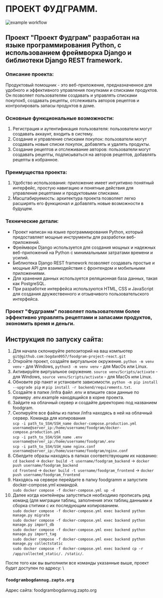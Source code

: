 # ПРОЕКТ ФУДГРАММ. 

![example workflow](https://github.com/bogdan0957/foodgram-project-react/actions/workflows/main.yml/badge.svg)

## Проект "Проект Фудграм" разработан на языке программирования Python, с использованием фреймворка Django и библиотеки Django REST framework.

### Описание проекта:
Продуктовый помощник - это веб-приложение, предназначенное для удобного и эффективного управления покупками и списками продуктов. Он позволяет пользователям создавать и управлять списками покупокб, создавать рецепты, отслеживать авторов рецептов и контролировать запасы продуктов в доме.

### Основные функциональные возможности:
1. Регистрация и аутентификация пользователя: пользователи могут создавать аккаунт, входить в систему.
2. Создание и управление списками покупок: пользователи могут создавать новые списки покупок, добавлять и удалять продукты.
3. Создание рецептов и отслеживание авторов: пользователи могут создавать рецепты, подписываться на авторов рецептов, добавлять рецепты в избранное.

### Преимущества проекта:
1. Удобство использования: приложение имеет интуитивно понятный интерфейс, простую навигацию и понятные действия для управления рецептами и продуктовыми списками.
2. Масштабируемость: архитектура проекта позволяет легко расширять его функционал и добавлять новые возможности в будущем.

### Технические детали:
- Проект написан на языке программирования Python, который предоставляет мощные инструменты для разработки веб-приложений.
- Фреймворк Django используется для создания мощных и надежных веб-приложений на Python с минимальными затратами времени и усилий.
- Библиотека Django REST framework позволяет создавать простые и мощные API для взаимодействия с фронтендом и мобильными приложениями.
- Для хранения данных используется реляционная база данных, такая как PostgreSQL.
- При разработке интерфейса используются HTML, CSS и JavaScript для создания дружественного и отзывчивого пользовательского интерфейса.

### Проект "Фудграмм" позволяет пользователям более эффективно управлять рецептами и запасами продуктов, экономить время и деньги.

## Инструкция по запуску сайта: 

1. Для начала склонируйте репозиторий на ваш компьютер `git@github.com:bogdan0957/foodgram-project-react.git`
2. Откройте проект, создайте виртуальное окружение. `python -m venv venv` - для Windows, `python3 -m venv venv` - для MacOs или Linux.
3. Активируйте виртуальное окружение. `source venv/Scripts/activate` - для Windows, `source venv/Scripts/activate` - для MacOs или Linux.
4. Обновите pip пакет и установите зависимости. `python -m pip install --upgrade pip` и `pip install -r backend/requirements.txt`.
5. Создайте в папке /infra файл .env и впишите свои данные по примеру .env.example находящийся в корне проекта.
6. Зайдите на облачный сервер и создайте директорию под названием foodgram.
7. Скопируйте все файлы из папки /infra находясь в ней на облачный сервер. Команда для копирования \
   `scp -i path_to_SSH/SSH_name docker-compose.production.yml username@server_ip:/home/username/foodgram/docker-compose.production.yml` \
   `scp -i path_to_SSH/SSH_name .env username@server_ip:/home/username/foodgram/.env` \
   `scp -i path_to_SSH/SSH_name nginx.conf username@server_ip:/home/username/foodgram/nginx.conf` 
8. Сбилдите образы находясь в папках соответствующим их названию: \
   `cd backend` -> `docker build -t username/foodgram_backend` -> `docker push username/foodgram_backend` \
   `cd frontend` -> `docker build -t username/foodgram_frontend` -> `docker push username/foodgram_frontend`
9. Находясь на сервере перейдите в папку foodgramm и запустите docker-compose.yml командой. \
   `sudo docker compose -f docker-compose.yml up -d`
10. Далее когда контейнеры запустяться необходимо прописать ряд команд (для миграции таблиц, заполнения этих таблиц данными и сборка ститики с их последующим копированием. \
    `sudo docker compose -f docker-compose.yml exec backend python manage.py migrate` \
    `sudo docker compose -f docker-compose.yml exec backend python manage.py import_db` \
    `sudo docker compose -f docker-compose.yml exec backend python manage.py import_tag` \
    `sudo docker compose -f docker-compose.yml exec backend python manage.py collectstatic` \
    `sudo docker compose -f docker-compose.yml exec backend cp -r /app/collected_static/. /static/`.

После того как вы выполнили все команды указанные выше, проект будет доступен по адресу: \
### `foodgrambogdannug.zapto.org`





Адрес сайта:
foodgrambogdannug.zapto.org
